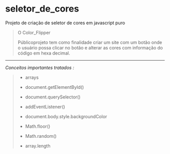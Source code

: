 # seletor_de_cores

 Projeto de criação de seletor de cores em javascript puro

> O Color_Flipper
>
> Públicoprojeto tem como finalidade criar um site com um botão onde o usuário possa clicar no botão e alterar as cores com informação do código em hexa decimal.

---

*Conceitos importantes tratados :*

> - arrays
>
> - document.getElementById()
>
> - document.querySelector()
>
> - addEventListener()
>
> - document.body.style.backgroundColor
>
> - Math.floor()
>
> - Math.random()
>
> - array.length
